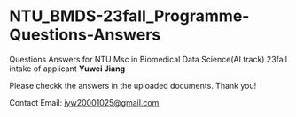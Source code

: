 # NTU_BMDS-23fall_Programme-Questions-Answers
Questions Answers for NTU Msc in Biomedical Data Science(AI track) 23fall intake of applicant **Yuwei Jiang**

Please checkk the answers in the uploaded documents. Thank you!

Contact Email: jyw20001025@gmail.com
